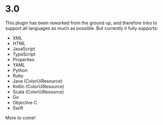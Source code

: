 # 3.0
This plugin has been reworked from the  ground up, and therefore *tries* to support all languages as much as possible. But currently it fully supports:
- XML
- HTML
- JavaScript
- TypeScript
- Properties
- YAML
- Python
- Ruby
- Java (ColorUiResource)
- Kotlin (ColorUiResource)
- Scala (ColorUiResource)
- Go
- Objective C
- Swift

More to come!
